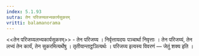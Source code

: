 ```yaml
---
index: 5.1.93
sutra: तेन परिजय्यलभ्यकार्यसुकरम्
vritti: balamanorama
---
```


<<तेन परिजय्यलभ्यकार्यसुकरम्>> - तेन परिजय्य । निर्वृत्तायदयः पञ्चार्था निवृत्ताः । तेन परिजय्यं, तेन लभ्यं तेन कार्यं, तेन सुकरमित्यर्थेषु । तृतीयान्ताट्ठञित्यर्थः । परिजय्य इत्यस्य विवरणं — जेतुं शक्य इति । 